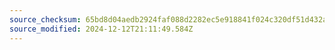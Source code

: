 ```yaml
---
source_checksum: 65bd8d04aedb2924faf088d2282ec5e918841f024c320df51d432ab6e4e8be6e
source_modified: 2024-12-12T21:11:49.584Z
---
```



